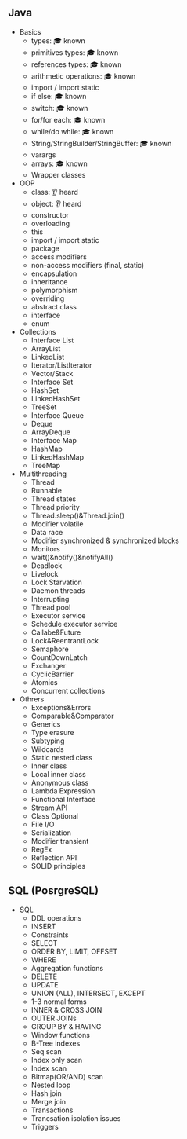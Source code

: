 ## Java

- Basics
  - types: 🎓 known
  - primitives types: 🎓 known
  - references types: 🎓 known
  - arithmetic operations: 🎓 known
  - import / import static
  - if else: 🎓 known
  - switch: 🎓 known
  - for/for each: 🎓 known
  - while/do while: 🎓 known
  - String/StringBuilder/StringBuffer: 🎓 known
  - varargs
  - arrays: 🎓 known
  - Wrapper classes
- OOP
  - class: 👂 heard
  - object: 👂 heard
  - constructor
  - overloading
  - this
  - import / import static
  - package
  - access modifiers
  - non-access modifiers (final, static)
  - encapsulation
  - inheritance
  - polymorphism
  - overriding
  - abstract class
  - interface
  - enum
- Collections 
  - Interface List
  - ArrayList
  - LinkedList
  - Iterator/ListIterator
  - Vector/Stack
  - Interface Set
  - HashSet
  - LinkedHashSet
  - TreeSet
  - Interface Queue
  - Deque
  - ArrayDeque
  - Interface Map
  - HashMap
  - LinkedHashMap
  - TreeMap
- Multithreading 
	- Thread
	- Runnable
	- Thread states 
	- Thread priority
	- Thread.sleep()&Thread.join()
	- Modifier volatile
	- Data race
	- Modifier synchronized & synchronized blocks
	- Monitors
	- wait()&notify()&notifyAll()
	- Deadlock
	- Livelock
	- Lock Starvation
	- Daemon threads
	- Interrupting
	- Thread pool
	- Executor service
	- Schedule executor service
	- Callabe&Future
	- Lock&ReentrantLock 
	- Semaphore
	- CountDownLatch
	- Exchanger
	- CyclicBarrier
	- Atomics
	- Concurrent collections
- Othrers 
  - Exceptions&Errors
  - Comparable&Comparator
  - Generics
  - Type erasure
  - Subtyping
  - Wildcards
  - Static nested class
  - Inner class
  - Local inner class
  - Anonymous class
  - Lambda Expression
  - Functional Interface
  - Stream API
  - Class Optional
  - File I/O
  - Serialization
  - Modifier transient
  - RegEx
  - Reflection API
  - SOLID principles

## SQL (PosrgreSQL)

- SQL
  - DDL operations
  - INSERT
  - Constraints
  - SELECT
  - ORDER BY, LIMIT, OFFSET
  - WHERE
  - Aggregation functions 
  - DELETE
  - UPDATE
  - UNION (ALL), INTERSECT, EXCEPT
  - 1-3 normal forms
  - INNER & CROSS JOIN
  - OUTER JOINs
  - GROUP BY & HAVING
  - Window functions
  - B-Tree indexes
  - Seq scan
  - Index only scan 
  - Index scan 
  - Bitmap(OR/AND) scan
  - Nested loop
  - Hash join
  - Merge join
  - Transactions
  - Trancsation isolation issues
  - Triggers